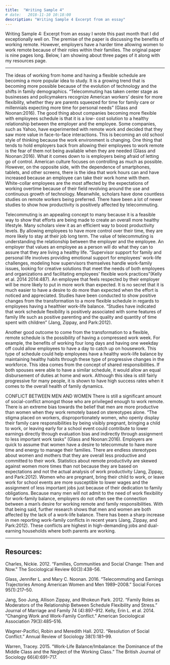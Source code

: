 ```yaml
---
title:  "Writing Sample 4"
# date:   2018-11-10 10:18:00
description: "Writing Sample 4 Excerpt from an essay"
---
```


Writing Sample 4: Excerpt from an essay I wrote this past month that I did exceptionally well on. The premise of the paper is discussing the benefits of working remote. However, employers have a harder time allowing women to work remote because of their roles within their families. The original paper is nine pages long. Below, I am showing about three pages of it along with my resources page. 

--- 

The ideas of working from home and having a flexible schedule are becoming a more popular idea to study. It is a growing trend that is becoming more possible because of the evolution of technology and the shifts in family demographics.  “Telecommuting has taken center stage as businesses and policymakers recognize American workers’ desire for more flexibility, whether they are parents squeezed for time for family care or millennials expecting more time for personal needs” (Glass and Noonan:2016).  The good thing about companies becoming more flexible with employees schedule is that it is a low- cost solution to a healthy relationship between the employer and the employee. Some companies, such as Yahoo, have experimented with remote work and decided that they saw more value in face-to-face interactions. This is becoming an old school style of thinking because the work environment is changing. One thing that tends to hold employers back from allowing their employees to work remote is the fear of them not being available when they are needed (Glass and Noonan:2016). What it comes down to is employers being afraid of letting go of control. American culture focuses on controlling as much as possible. However, on the opposite side, with the dependence of smartphones, tablets, and other screens, there is the idea that work hours can and have increased because an employee can take their work home with them. White-collar employees are the most affected by the expectations of working overtime because of their field revolving around the use and continuous growth of technology.  Meanwhile, scholars have done countless studies on remote workers being preferred. There have been a lot of newer studies to show how productivity is positively affected by telecommuting. 

Telecommuting is an appealing concept to many because it is a feasible way to show that efforts are being made to create an overall more healthy lifestyle. Many scholars view it as an efficient way to boost productivity levels. By allowing employees to have more control over their time, they are more likely to stay at their job long term. The value of telecommuting is understanding the relationship between the employer and the employee. An employer that values an employee as a person will do what they can to assure that they are living a healthy life.  “Supervisor support for family and personal life involves providing emotional support for employees' work-life challenges, modeling how supervisors themselves handle work-family issues, looking for creative solutions that meet the needs of both employees and organizations and facilitating employees' flexible work practices”(Kelly et al. 2014 2014:487). An employee that feels respected by their employer will be more likely to put in more work than expected. It is no secret that it is much easier to have a desire to do more than expected when the effort is noticed and appreciated. Studies have been conducted to show positive changes from the transformation to a more flexible schedule in regards to employees having a healthier work-life balance. “Studies have indicated that work schedule flexibility is positively associated with some features of family life such as positive parenting and the quality and quantity of time spent with children” (Jang, Zippay, and Park:2012). 

Another good outcome to come from the transformation to a flexible, remote schedule is the possibility of having a compressed work week. For example, the benefits of working four long days and having one weekday off could allow employees to have a day to catch up on housework. This type of schedule could help employees have a healthy work-life balance by maintaining healthy habits through these type of progressive changes in the workforce. This idea comes from the concept of shared responsibilities. If both spouses were able to have a similar schedule, it would allow an equal disbursement of duties at home and work. Although this idea is still fairly progressive for many people, it is shown to have high success rates when it comes to the overall health of family dynamics.  

CONFLICT BETWEEN MEN AND WOMEN
There is still a significant amount of social-conflict amongst those who are privileged enough to work remote. There is an extreme bias towards the belief that men are more productive than women when they work remotely based on stereotypes alone. “The stigma placed on workers, disproportionately women, who openly display their family care responsibilities by being visibly pregnant, bringing a child to work, or leaving early for a school event could contribute to lower earnings directly through evaluation bias and indirectly through assignment to less important work tasks”  (Glass and Noonan:2016). Employers are quick to assume that women have a desire to telecommute to have more time and energy to manage their families. There are endless stereotypes about women and mothers that they are overall less productive and committed to their work. Statistics about remote productivity are skewed against women more times than not because they are based on expectations and not the actual analysis of work productivity (Jang, Zippay, and Park:2012). Women who are pregnant, bring their child to work, or leave work for school events are more susceptible to lower wages and the assignment of less important jobs just because of their dedication to family obligations. 
Because many men will not admit to the need of work flexibility for work-family balance, employers do not often see the connection between a man’s desire for working remote and family responsibilities. With that being said, further research shows that men and women are both affected by the lack of a work-life balance. There has been a sharp increase in men reporting work-family conflicts in recent years (Jang, Zippay, and Park:2012). These conflicts are highest in high-demanding jobs and dual-earning households where both parents are working. 
 
 
 ---
 
## Resources:

Charles, Nickie. 2012. “Families, Communities and Social Change: Then and Now.” The 
Sociological Review 60(3):438–56.
 
Glass, Jennifer L. and Mary C. Noonan. 2016. “Telecommuting and Earnings Trajectories
Among American Women and Men 1989–2008.” Social Forces 95(1):217–50.
 
Jang, Soo Jung, Allison Zippay, and Rhokeun Park. 2012. “Family Roles as Moderators 
of the Relationship Between Schedule Flexibility and Stress.” Journal of Marriage and Family 74 (4):897–912.
Kelly, Erin L. et al. 2014. “Changing Work and Work-Family Conflict.” American 
Sociological Association 79(3):485–516.
 
Wagner-Pacifici, Robin and Meredith Hall. 2012. “Resolution of Social Conflict.” Annual 
Review of Sociology 38(1):181–99.
 
 Warren, Tracey. 2015. “Work-Life Balance/Imbalance: the Dominance of the Middle Class and 
the Neglect of the Working Class.” The British Journal of Sociology 66(4):691–717. 
